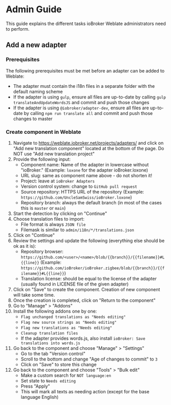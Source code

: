 # Admin Guide

This guide explains the different tasks ioBroker Weblate administrators need to perform.

## Add a new adapter

### Prerequisites

The following prerequisites must be met before an adapter can be added to Weblate:

- The adapter must contain the i18n files in a separate folder with the default naming scheme
- If the adapter is using `gulp`, ensure all files are up-to-date by calling `gulp translateAndUpdateWordsJS` and commit and push those changes
- If the adapter is using `@iobroker/adapter-dev`, ensure all files are up-to-date by calling `npm run translate all` and commit and push those changes to master

### Create component in Weblate

1. Navigate to https://weblate.iobroker.net/projects/adapters/ and click on "Add new translation component" located at the bottom of the page. Do NOT use "Add new translation project"
1. Provide the following input:
   - Component name: Name of the adapter in lowercase without "ioBroker." (Example: `loxone` for the adapter ioBroker.loxone)
   - URL slug: same as component name above - do not shorten it!
   - Project: leave at `ioBroker Adapters`
   - Version control system: change to `GitHub pull request`
   - Source repository: HTTPS URL of the repository (Example: `https://github.com/UncleSamSwiss/ioBroker.loxone`)
   - Repository branch: always the default branch (in most of the cases this is `master` or `main`)
1. Start the detection by clicking on "Continue"
1. Choose translation files to import:
   - File format is always `JSON file`
   - Filemask is similar to `admin/i18n/*/translations.json`
1. Click on "Continue"
1. Review the settings and update the following (everything else should be ok as it is):
   - Repository browser: `https://github.com/<user>/<name>/blob/{{branch}}/{{filename}}#L{{line}}` (Example: `https://github.com/ioBroker/ioBroker.zigbee/blob/{{branch}}/{{filename}}#L{{line}}`)
   - Translation license: should be equal to the license of the adapter (usually found in LICENSE file of the given adapter)
1. Click on "Save" to create the component. Creation of new component will take some time.
1. Once the creation is completed, click on "Return to the component"
1. Go to "Manage" > "Addons"
1. Install the following addons one by one:
   - `Flag unchanged translations as "Needs editing"`
   - `Flag new source strings as "Needs editing"`
   - `Flag new translations as "Needs editing"`
   - `Cleanup translation files`
   - If the adapter provides words.js, also install `ioBroker: Save translations into words.js`
1. Go back to the component and choose "Manage" > "Settings"
   - Go to the tab "Version control"
   - Scroll to the bottom and change "Age of changes to commit" to `3`
   - Click on "Save" to store this change
1. Go back to the component and choose "Tools" > "Bulk edit"
   - Make a custom search for `NOT language:en`
   - Set state to `Needs editing`
   - Press "Apply"
   - This will mark all texts as needing action (except for the base language English)
